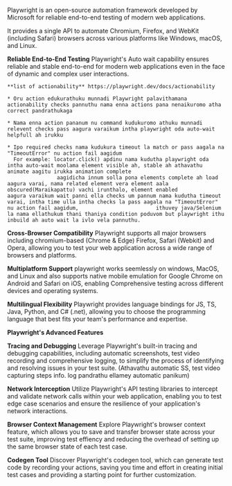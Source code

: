 Playwright is an open-source automation framework developed by Microsoft for reliable end-to-end testing of modern web applications. 

It provides a single API to automate Chromium, Firefox, and WebKit (including Safari) browsers across various platforms like Windows, macOS, and Linux.

**Reliable End-to-End Testing** Playwright's Auto wait capability ensures reliable and stable end-to-end for modern web applications even in the face of dynamic and complex user 
interactions.

    **list of actionability** https://playwright.dev/docs/actionability
    
    * Oru action edukurathuku munnadi Playwright palavithamana actionability checks pannuthu nama enna actions pana nenaikuromo atha correct pandrathukaga

    * Nama enna action pananum nu command kudukuromo athuku munnadi relevent checks pass aagura varaikum intha playwright oda auto-wait helpfull ah irukku

    * Ipo required checks nama kudukura timeout la match or pass aagala na "TimeoutError" nu action fail aagidum
      For example: locator.click() apdinu nama kudutha playwright oda intha auto-wait moolama element visible ah, stable ah athavathu animate aagitu irukka animation complete
                    aagidicha innum solla pona elements complete ah load aagura varai, nama related element vera element aala obscured(Maraikapattu) vachi irunthalo, element enabled                          aagura varaikum wait panni ella checks um pannum nama kudutha timeout varai, intha time ulla intha checks la pass aagala na "TimeoutError" nu action fail aagidum,                         ithuvey java/Selenium la nama ellathukum thani thaniya condition poduvom but playwright ithu inbuild ah auto wait la ivlo vela pannuthu.

**Cross-Browser Compatibility** Playwright supports all major browsers including chromium-based (Chrome & Edge) Firefox, Safari (Webkit) and Opera, allowing you to test your web application
across a wide range of browsers and platforms.

**Multiplatform Support** playwright works seemlessly on windows, MacOS, and Linux and also supports native mobile emulation for Google Chrome on Android and Safari on iOS, enabling
Comprehensive testing across different devices and operating systems.

**Multilingual Flexibility** Playwright provides language bindings for JS, TS, Java, Python, and C# (.net), allowing you to choose the programming language that best fits your team's
performance and expertise.

******Playwright's Advanced Features******

**Tracing and Debugging** Leverage Playwright's built-in tracing and debugging capabilities, including automatic screenshots, test video recording and comprehensive logging, to simplify
the process of identifying and resolving issues in your test suite. (Athavathu automatic SS, test video capturing steps info. log pandrathu ellamey automatic panikum)

**Network Interception** Utilize Playwright's API testing libraries to intercept and validate network calls within your web application, enabling you to test edge case scenarios and
ensure the resilience of your application's network interactions.

**Browser Context Management** Explore Playwright's browser context feature, which allows you to save and transfer browser state across your test suite, improving test effiency and 
reducing the overhead of setting up the same browser state of each test case.

**Codegen Tool** Discover Playwright's codegen tool, which can generate test code by recording your actions, saving you time and effort in creating initial test cases and providing
a starting point for further customization.

